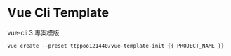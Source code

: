 # Vue Cli Template

vue-cli 3 專案模版

```script
vue create --preset ttppoo121440/vue-template-init {{ PROJECT_NAME }}
```

